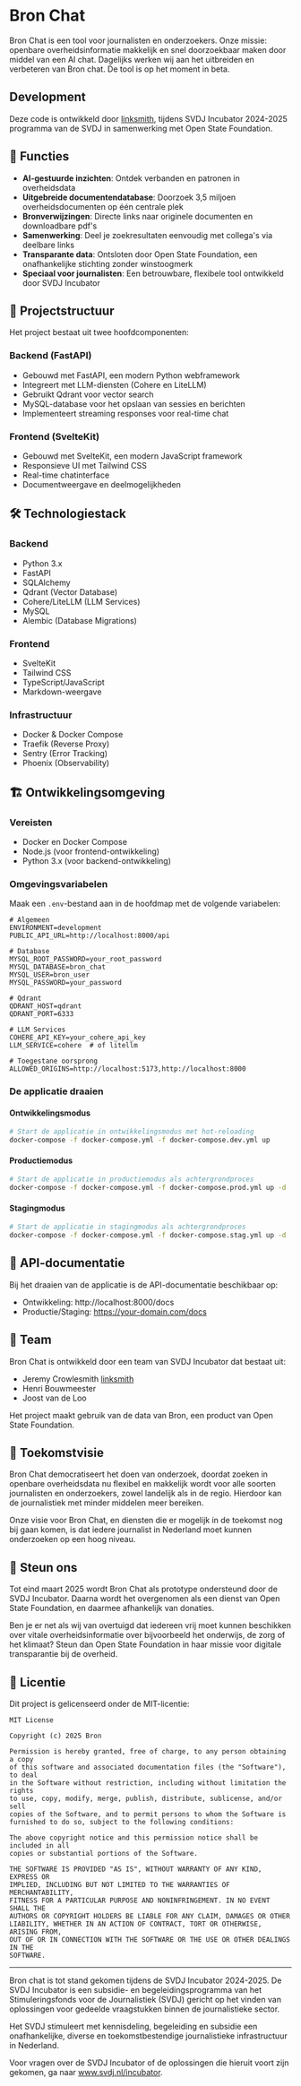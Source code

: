 # Bron Chat

Bron Chat is een tool voor journalisten en onderzoekers. Onze missie: openbare overheidsinformatie makkelijk en snel doorzoekbaar maken door middel van een AI chat. Dagelijks werken wij aan het uitbreiden en verbeteren van Bron chat. De tool is op het moment in beta.

## Development

Deze code is ontwikkeld door [linksmith](https://github.com/linksmith), tijdens SVDJ Incubator 2024-2025 programma van de SVDJ in samenwerking met Open State Foundation.

## 🌟 Functies

- **AI-gestuurde inzichten**: Ontdek verbanden en patronen in overheidsdata
- **Uitgebreide documentendatabase**: Doorzoek 3,5 miljoen overheidsdocumenten op één centrale plek
- **Bronverwijzingen**: Directe links naar originele documenten en downloadbare pdf's
- **Samenwerking**: Deel je zoekresultaten eenvoudig met collega's via deelbare links
- **Transparante data**: Ontsloten door Open State Foundation, een onafhankelijke stichting zonder winstoogmerk
- **Speciaal voor journalisten**: Een betrouwbare, flexibele tool ontwikkeld door SVDJ Incubator

## 🚀 Projectstructuur

Het project bestaat uit twee hoofdcomponenten:

### Backend (FastAPI)

- Gebouwd met FastAPI, een modern Python webframework
- Integreert met LLM-diensten (Cohere en LiteLLM)
- Gebruikt Qdrant voor vector search
- MySQL-database voor het opslaan van sessies en berichten
- Implementeert streaming responses voor real-time chat

### Frontend (SvelteKit)

- Gebouwd met SvelteKit, een modern JavaScript framework
- Responsieve UI met Tailwind CSS
- Real-time chatinterface
- Documentweergave en deelmogelijkheden

## 🛠️ Technologiestack

### Backend
- Python 3.x
- FastAPI
- SQLAlchemy
- Qdrant (Vector Database)
- Cohere/LiteLLM (LLM Services)
- MySQL
- Alembic (Database Migrations)

### Frontend
- SvelteKit
- Tailwind CSS
- TypeScript/JavaScript
- Markdown-weergave

### Infrastructuur
- Docker & Docker Compose
- Traefik (Reverse Proxy)
- Sentry (Error Tracking)
- Phoenix (Observability)

## 🏗️ Ontwikkelingsomgeving

### Vereisten
- Docker en Docker Compose
- Node.js (voor frontend-ontwikkeling)
- Python 3.x (voor backend-ontwikkeling)

### Omgevingsvariabelen
Maak een `.env`-bestand aan in de hoofdmap met de volgende variabelen:

```
# Algemeen
ENVIRONMENT=development
PUBLIC_API_URL=http://localhost:8000/api

# Database
MYSQL_ROOT_PASSWORD=your_root_password
MYSQL_DATABASE=bron_chat
MYSQL_USER=bron_user
MYSQL_PASSWORD=your_password

# Qdrant
QDRANT_HOST=qdrant
QDRANT_PORT=6333

# LLM Services
COHERE_API_KEY=your_cohere_api_key
LLM_SERVICE=cohere  # of litellm

# Toegestane oorsprong
ALLOWED_ORIGINS=http://localhost:5173,http://localhost:8000
```

### De applicatie draaien

#### Ontwikkelingsmodus
```bash
# Start de applicatie in ontwikkelingsmodus met hot-reloading
docker-compose -f docker-compose.yml -f docker-compose.dev.yml up
```

#### Productiemodus
```bash
# Start de applicatie in productiemodus als achtergrondproces
docker-compose -f docker-compose.yml -f docker-compose.prod.yml up -d
```

#### Stagingmodus
```bash
# Start de applicatie in stagingmodus als achtergrondproces
docker-compose -f docker-compose.yml -f docker-compose.stag.yml up -d
```

## 📝 API-documentatie

Bij het draaien van de applicatie is de API-documentatie beschikbaar op:
- Ontwikkeling: http://localhost:8000/docs
- Productie/Staging: https://your-domain.com/docs

## 👥 Team

Bron Chat is ontwikkeld door een team van SVDJ Incubator dat bestaat uit:
- Jeremy Crowlesmith [linksmith](https://github.com/linksmith)
- Henri Bouwmeester
- Joost van de Loo

Het project maakt gebruik van de data van Bron, een product van Open State Foundation.

## 🔮 Toekomstvisie

Bron Chat democratiseert het doen van onderzoek, doordat zoeken in openbare overheidsdata nu flexibel en makkelijk wordt voor alle soorten journalisten en onderzoekers, zowel landelijk als in de regio. Hierdoor kan de journalistiek met minder middelen meer bereiken.

Onze visie voor Bron Chat, en diensten die er mogelijk in de toekomst nog bij gaan komen, is dat iedere journalist in Nederland moet kunnen onderzoeken op een hoog niveau.

## 🤝 Steun ons

Tot eind maart 2025 wordt Bron Chat als prototype ondersteund door de SVDJ Incubator. Daarna wordt het overgenomen als een dienst van Open State Foundation, en daarmee afhankelijk van donaties.

Ben je er net als wij van overtuigd dat iedereen vrij moet kunnen beschikken over vitale overheidsinformatie over bijvoorbeeld het onderwijs, de zorg of het klimaat? Steun dan Open State Foundation in haar missie voor digitale transparantie bij de overheid.

## 📄 Licentie

Dit project is gelicenseerd onder de MIT-licentie:

```
MIT License

Copyright (c) 2025 Bron

Permission is hereby granted, free of charge, to any person obtaining a copy
of this software and associated documentation files (the "Software"), to deal
in the Software without restriction, including without limitation the rights
to use, copy, modify, merge, publish, distribute, sublicense, and/or sell
copies of the Software, and to permit persons to whom the Software is
furnished to do so, subject to the following conditions:

The above copyright notice and this permission notice shall be included in all
copies or substantial portions of the Software.

THE SOFTWARE IS PROVIDED "AS IS", WITHOUT WARRANTY OF ANY KIND, EXPRESS OR
IMPLIED, INCLUDING BUT NOT LIMITED TO THE WARRANTIES OF MERCHANTABILITY,
FITNESS FOR A PARTICULAR PURPOSE AND NONINFRINGEMENT. IN NO EVENT SHALL THE
AUTHORS OR COPYRIGHT HOLDERS BE LIABLE FOR ANY CLAIM, DAMAGES OR OTHER
LIABILITY, WHETHER IN AN ACTION OF CONTRACT, TORT OR OTHERWISE, ARISING FROM,
OUT OF OR IN CONNECTION WITH THE SOFTWARE OR THE USE OR OTHER DEALINGS IN THE
SOFTWARE.
``` 


---

Bron chat is tot stand gekomen tijdens de SVDJ Incubator 2024-2025. De SVDJ Incubator is een subsidie- en begeleidingsprogramma van het Stimuleringsfonds voor de Journalistiek (SVDJ) gericht op het vinden van oplossingen voor gedeelde vraagstukken binnen de journalistieke sector. 

Het SVDJ stimuleert met kennisdeling, begeleiding en subsidie een onafhankelijke, diverse en toekomstbestendige journalistieke infrastructuur in Nederland. 

Voor vragen over de SVDJ Incubator of de oplossingen die hieruit voort zijn gekomen, ga naar www.svdj.nl/incubator. 